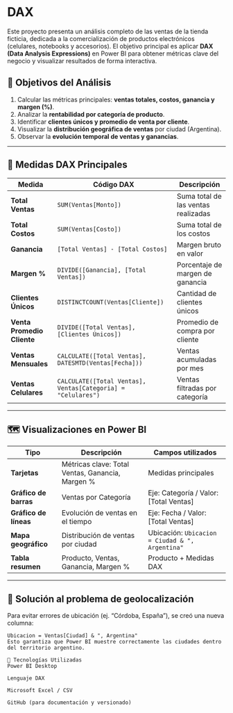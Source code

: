 # DAX
Este proyecto presenta un análisis completo de las ventas de la tienda ficticia,  dedicada a la comercialización de productos electrónicos (celulares, notebooks y accesorios).   El objetivo principal es aplicar **DAX (Data Analysis Expressions)** en Power BI para obtener métricas clave del negocio y visualizar resultados de forma interactiva.

## 🎯 Objetivos del Análisis
1. Calcular las métricas principales: **ventas totales, costos, ganancia y margen (%)**.  
2. Analizar la **rentabilidad por categoría de producto**.  
3. Identificar **clientes únicos y promedio de venta por cliente**.  
4. Visualizar la **distribución geográfica de ventas** por ciudad (Argentina).  
5. Observar la **evolución temporal de ventas y ganancias**.

---

## 🧮 Medidas DAX Principales

| Medida | Código DAX | Descripción |
|--------|-------------|-------------|
| **Total Ventas** | `SUM(Ventas[Monto])` | Suma total de las ventas realizadas |
| **Total Costos** | `SUM(Ventas[Costo])` | Suma total de los costos |
| **Ganancia** | `[Total Ventas] - [Total Costos]` | Margen bruto en valor |
| **Margen %** | `DIVIDE([Ganancia], [Total Ventas])` | Porcentaje de margen de ganancia |
| **Clientes Únicos** | `DISTINCTCOUNT(Ventas[Cliente])` | Cantidad de clientes únicos |
| **Venta Promedio Cliente** | `DIVIDE([Total Ventas], [Clientes Únicos])` | Promedio de compra por cliente |
| **Ventas Mensuales** | `CALCULATE([Total Ventas], DATESMTD(Ventas[Fecha]))` | Ventas acumuladas por mes |
| **Ventas Celulares** | `CALCULATE([Total Ventas], Ventas[Categoria] = "Celulares")` | Ventas filtradas por categoría |

---

## 🗺️ Visualizaciones en Power BI

| Tipo | Descripción | Campos utilizados |
|------|--------------|------------------|
| **Tarjetas** | Métricas clave: Total Ventas, Ganancia, Margen % | Medidas principales |
| **Gráfico de barras** | Ventas por Categoría | Eje: Categoría / Valor: [Total Ventas] |
| **Gráfico de líneas** | Evolución de ventas en el tiempo | Eje: Fecha / Valor: [Total Ventas] |
| **Mapa geográfico** | Distribución de ventas por ciudad | Ubicación: `Ubicacion = Ciudad & ", Argentina"` |
| **Tabla resumen** | Producto, Ventas, Ganancia, Margen % | Producto + Medidas DAX |

---

## 🧭 Solución al problema de geolocalización
Para evitar errores de ubicación (ej. “Córdoba, España”), se creó una nueva columna:

```DAX
Ubicacion = Ventas[Ciudad] & ", Argentina"
Esto garantiza que Power BI muestre correctamente las ciudades dentro del territorio argentino.

🧰 Tecnologías Utilizadas
Power BI Desktop

Lenguaje DAX

Microsoft Excel / CSV

GitHub (para documentación y versionado)
